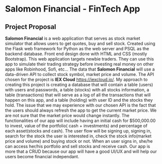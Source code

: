 # Salomon Financial - FinTech App

## Project Proposal

**Salomon Financial** is a web application that serves as stock market simulator that allows users to get quotes, buy and sell stock. Created using the Flask web framework for Python as the web server and PSQL as the backend database. Front end design done with HTML and CSS (mostly Bootstrap). 
This web application targets newbie traders. They can use this app to simulate their trading strategy before investing real money on other apps like Robinhood, Sofi, etc...
The data that **Salomon Financial** will use a data-driven API to collect stock symbol, market price and volume. The API chosen for the project is **IEX Cloud** https://iexcloud.io/. 
My approach to creating this project is creating a database that will contain a table (users) with users and passwords, a table (stocks) with all stocks information, a table (transactions) that will serve as a log of all the transactions that will happen on this app, and a table (holding) with user ID and the stocks they hold.
The issue that we may experience with our chosen API is the fact that the users should always refresh the app to get the current market price. We are not sure that the market price would change instantly.
The functionalities of our app will include having an initial cash for $500,000.00 to invest, value of the portfolio( cash + investments) and percentage of each asset(stocks and cash). 
The user flow will be signing up, signing in, search for the stock the user is interested in, check the stock info(market price and volume) and buying stock or not. When an user signs in, she/he can access her/his portfolio and sell stocks and receive cash.
Our app is more that a CRUD because our app will have a good UI/UX and will help our users become financial independant.

